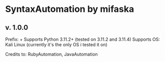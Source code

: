 # SyntaxAutomation by mifaska

## v. 1.0.0

Prefix: +
Supports Python 3.11.2+ (tested on 3.11.2 and 3.11.4)
Supports OS: Kali Linux (currently it's the only OS i tested it on)

Credits to: RubyAutomation, JavaAutomation
